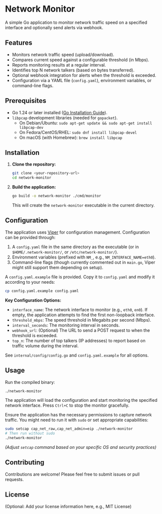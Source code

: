# Network Monitor

A simple Go application to monitor network traffic speed on a specified interface and optionally send alerts via webhook.

## Features

*   Monitors network traffic speed (upload/download).
*   Compares current speed against a configurable threshold (in Mbps).
*   Reports monitoring results at a regular interval.
*   Identifies top N network talkers (based on bytes transferred).
*   Optional webhook integration for alerts when the threshold is exceeded.
*   Configuration via a YAML file (`config.yaml`), environment variables, or command-line flags.

## Prerequisites

*   Go 1.24 or later installed ([Go Installation Guide](https://golang.org/doc/install)).
*   `libpcap` development libraries (needed for `gopacket`).
    *   On Debian/Ubuntu: `sudo apt-get update && sudo apt-get install libpcap-dev`
    *   On Fedora/CentOS/RHEL: `sudo dnf install libpcap-devel`
    *   On macOS (with Homebrew): `brew install libpcap`

## Installation

1.  **Clone the repository:**
    ```bash
    git clone <your-repository-url>
    cd network-monitor
    ```
2.  **Build the application:**
    ```bash
    go build -o network-monitor ./cmd/monitor
    ```
    This will create the `network-monitor` executable in the current directory.

## Configuration

The application uses [Viper](https://github.com/spf13/viper) for configuration management. Configuration can be provided through:

1.  A `config.yaml` file in the same directory as the executable (or in `$HOME/.network-monitor/`, or `/etc/network-monitor/`).
2.  Environment variables (prefixed with `NM_`, e.g., `NM_INTERFACE_NAME=eth0`).
3.  Command-line flags (though currently commented out in `main.go`, Viper might still support them depending on setup).

A `config.yaml.example` file is provided. Copy it to `config.yaml` and modify it according to your needs:

```bash
cp config.yaml.example config.yaml
```

**Key Configuration Options:**

*   `interface_name`: The network interface to monitor (e.g., `eth0`, `en0`). If empty, the application attempts to find the first non-loopback interface.
*   `threshold_mbps`: The speed threshold in Megabits per second (Mbps).
*   `interval_seconds`: The monitoring interval in seconds.
*   `webhook_url`: (Optional) The URL to send a POST request to when the threshold is exceeded.
*   `top_n`: The number of top talkers (IP addresses) to report based on traffic volume during the interval.

See `internal/config/config.go` and `config.yaml.example` for all options.

## Usage

Run the compiled binary:

```bash
./network-monitor
```

The application will load the configuration and start monitoring the specified network interface. Press `Ctrl+C` to stop the monitor gracefully.

Ensure the application has the necessary permissions to capture network traffic. You might need to run it with `sudo` or set appropriate capabilities:

```bash
sudo setcap cap_net_raw,cap_net_admin=eip ./network-monitor
# Then run without sudo
./network-monitor
```

*(Adjust `setcap` command based on your specific OS and security practices)*

## Contributing

Contributions are welcome! Please feel free to submit issues or pull requests.

## License

(Optional: Add your license information here, e.g., MIT License)

